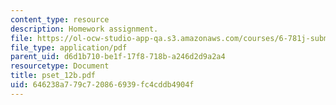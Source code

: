 ```yaml
---
content_type: resource
description: Homework assignment.
file: https://ol-ocw-studio-app-qa.s3.amazonaws.com/courses/6-781j-submicrometer-and-nanometer-technology-spring-2006/646238a779c720866939fc4cddb4904f_pset_12b.pdf
file_type: application/pdf
parent_uid: d6d1b710-be1f-17f8-718b-a246d2d9a2a4
resourcetype: Document
title: pset_12b.pdf
uid: 646238a7-79c7-2086-6939-fc4cddb4904f
---
```

